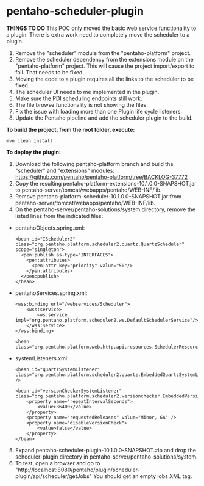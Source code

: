 # pentaho-scheduler-plugin

**THINGS TO DO**
This POC only moved the basic web service functionality to a plugin. There is extra work need to completely move the scheduler to a plugin. 
1. Remove the "scheduler" module from the "pentaho-platform" project.
2. Remove the scheduler dependency from the extensions module on the "pentaho-platform" project. This will cause the project import/export to fail. That needs to be fixed.
3. Moving the code to a plugin requires all the links to the scheduler to be fixed.
4. The scheduler UI needs to me implemented in the plugin.
5. Make sure the PDI scheduling endpoints still work.
6. The file browse functionality is not showing the files.
7. Fix the issue with loading more than one Plugin life cycle listeners.
8. Update the Pentaho pipeline and add the scheduler plugin to the build.

**To build the project, from the root folder, execute:**

`mvn clean install`


**To deploy the plugin:**

1. Download the following pentaho-platform branch and build the "scheduler" and "extensions" modules:
https://github.com/pentaho/pentaho-platform/tree/BACKLOG-37772
2. Copy the resulting pentaho-platform-extensions-10.1.0.0-SNAPSHOT.jar to pentaho-server/tomcat/webapps/pentaho/WEB-INF/lib.
3. Remove pentaho-platform-scheduler-10.1.0.0-SNAPSHOT.jar from pentaho-server/tomcat/webapps/pentaho/WEB-INF/lib.
4. On the pentaho-server/pentaho-solutions/system directory, remove the listed lines from the indicated files:
* pentahoObjects.spring.xml:
  ```
  <bean id="IScheduler2" class="org.pentaho.platform.scheduler2.quartz.QuartzScheduler" scope="singleton">
    <pen:publish as-type="INTERFACES">
      <pen:attributes>
        <pen:attr key="priority" value="50"/>
      </pen:attributes>
    </pen:publish>
  </bean>
  ```

* pentahoServices.spring.xml:
    ```
    <wss:binding url="/webservices/Scheduler">
        <wss:service>
            <ws:service impl="org.pentaho.platform.scheduler2.ws.DefaultSchedulerService"/>
        </wss:service>
    </wss:binding>

    <bean class="org.pentaho.platform.web.http.api.resources.SchedulerResource"/>
  ```

* systemListeners.xml:
    ```
    <bean id="quartzSystemListener" class="org.pentaho.platform.scheduler2.quartz.EmbeddedQuartzSystemListener" />
    
    <bean id="versionCheckerSystemListener" class="org.pentaho.platform.scheduler2.versionchecker.EmbeddedVersionCheckSystemListener">
        <property name="repeatIntervalSeconds">
            <value>86400</value>
        </property>
        <property name="requestedReleases" value="Minor, GA" />
        <property name="disableVersionCheck">
            <value>false</value>
        </property>
    </bean>
  ```

5. Expand pentaho-scheduler-plugin-10.1.0.0-SNAPSHOT.zip and drop the scheduler-plugin directory in pentaho-server/pentaho-solutions/system.
6. To test, open a browser and go to "http://localhost:8080/pentaho/plugin/scheduler-plugin/api/scheduler/getJobs" You should get an empty jobs XML tag.

